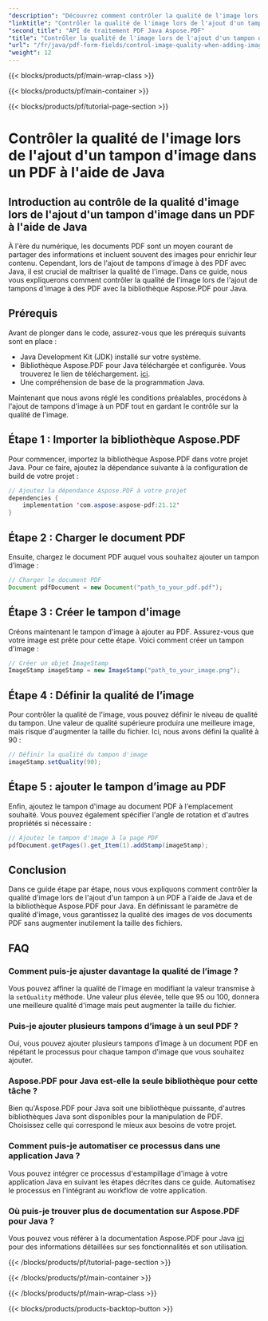 ```yaml
---
"description": "Découvrez comment contrôler la qualité de l'image lors de l'ajout de tampons d'image aux fichiers PDF à l'aide de Java avec des instructions étape par étape."
"linktitle": "Contrôler la qualité de l'image lors de l'ajout d'un tampon d'image dans un PDF à l'aide de Java"
"second_title": "API de traitement PDF Java Aspose.PDF"
"title": "Contrôler la qualité de l'image lors de l'ajout d'un tampon d'image dans un PDF à l'aide de Java"
"url": "/fr/java/pdf-form-fields/control-image-quality-when-adding-image-stamp-in-pdf-using-java/"
"weight": 12
---
```


{{< blocks/products/pf/main-wrap-class >}}

{{< blocks/products/pf/main-container >}}

{{< blocks/products/pf/tutorial-page-section >}}

# Contrôler la qualité de l'image lors de l'ajout d'un tampon d'image dans un PDF à l'aide de Java


## Introduction au contrôle de la qualité d'image lors de l'ajout d'un tampon d'image dans un PDF à l'aide de Java

À l'ère du numérique, les documents PDF sont un moyen courant de partager des informations et incluent souvent des images pour enrichir leur contenu. Cependant, lors de l'ajout de tampons d'image à des PDF avec Java, il est crucial de maîtriser la qualité de l'image. Dans ce guide, nous vous expliquerons comment contrôler la qualité de l'image lors de l'ajout de tampons d'image à des PDF avec la bibliothèque Aspose.PDF pour Java.

## Prérequis

Avant de plonger dans le code, assurez-vous que les prérequis suivants sont en place :

- Java Development Kit (JDK) installé sur votre système.
- Bibliothèque Aspose.PDF pour Java téléchargée et configurée. Vous trouverez le lien de téléchargement. [ici](https://releases.aspose.com/pdf/java/).
- Une compréhension de base de la programmation Java.

Maintenant que nous avons réglé les conditions préalables, procédons à l'ajout de tampons d'image à un PDF tout en gardant le contrôle sur la qualité de l'image.

## Étape 1 : Importer la bibliothèque Aspose.PDF

Pour commencer, importez la bibliothèque Aspose.PDF dans votre projet Java. Pour ce faire, ajoutez la dépendance suivante à la configuration de build de votre projet :

```java
// Ajoutez la dépendance Aspose.PDF à votre projet
dependencies {
    implementation 'com.aspose:aspose-pdf:21.12'
}
```

## Étape 2 : Charger le document PDF

Ensuite, chargez le document PDF auquel vous souhaitez ajouter un tampon d’image :

```java
// Charger le document PDF
Document pdfDocument = new Document("path_to_your_pdf.pdf");
```

## Étape 3 : Créer le tampon d'image

Créons maintenant le tampon d'image à ajouter au PDF. Assurez-vous que votre image est prête pour cette étape. Voici comment créer un tampon d'image :

```java
// Créer un objet ImageStamp
ImageStamp imageStamp = new ImageStamp("path_to_your_image.png");
```

## Étape 4 : Définir la qualité de l’image

Pour contrôler la qualité de l'image, vous pouvez définir le niveau de qualité du tampon. Une valeur de qualité supérieure produira une meilleure image, mais risque d'augmenter la taille du fichier. Ici, nous avons défini la qualité à 90 :

```java
// Définir la qualité du tampon d'image
imageStamp.setQuality(90);
```

## Étape 5 : ajouter le tampon d’image au PDF

Enfin, ajoutez le tampon d'image au document PDF à l'emplacement souhaité. Vous pouvez également spécifier l'angle de rotation et d'autres propriétés si nécessaire :

```java
// Ajoutez le tampon d'image à la page PDF
pdfDocument.getPages().get_Item(1).addStamp(imageStamp);
```

## Conclusion

Dans ce guide étape par étape, nous vous expliquons comment contrôler la qualité d'image lors de l'ajout d'un tampon à un PDF à l'aide de Java et de la bibliothèque Aspose.PDF pour Java. En définissant le paramètre de qualité d'image, vous garantissez la qualité des images de vos documents PDF sans augmenter inutilement la taille des fichiers.

## FAQ

### Comment puis-je ajuster davantage la qualité de l’image ?

Vous pouvez affiner la qualité de l'image en modifiant la valeur transmise à la `setQuality` méthode. Une valeur plus élevée, telle que 95 ou 100, donnera une meilleure qualité d'image mais peut augmenter la taille du fichier.

### Puis-je ajouter plusieurs tampons d’image à un seul PDF ?

Oui, vous pouvez ajouter plusieurs tampons d’image à un document PDF en répétant le processus pour chaque tampon d’image que vous souhaitez ajouter.

### Aspose.PDF pour Java est-elle la seule bibliothèque pour cette tâche ?

Bien qu'Aspose.PDF pour Java soit une bibliothèque puissante, d'autres bibliothèques Java sont disponibles pour la manipulation de PDF. Choisissez celle qui correspond le mieux aux besoins de votre projet.

### Comment puis-je automatiser ce processus dans une application Java ?

Vous pouvez intégrer ce processus d'estampillage d'image à votre application Java en suivant les étapes décrites dans ce guide. Automatisez le processus en l'intégrant au workflow de votre application.

### Où puis-je trouver plus de documentation sur Aspose.PDF pour Java ?

Vous pouvez vous référer à la documentation Aspose.PDF pour Java [ici](https://reference.aspose.com/pdf/java/) pour des informations détaillées sur ses fonctionnalités et son utilisation.

{{< /blocks/products/pf/tutorial-page-section >}}

{{< /blocks/products/pf/main-container >}}

{{< /blocks/products/pf/main-wrap-class >}}

{{< blocks/products/products-backtop-button >}}